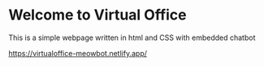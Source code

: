 Welcome to Virtual Office
=================

This is a simple webpage written in html and CSS with embedded chatbot

https://virtualoffice-meowbot.netlify.app/
